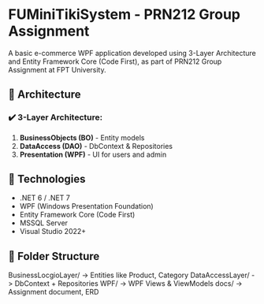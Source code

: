 # FUMiniTikiSystem - PRN212 Group Assignment

A basic e-commerce WPF application developed using 3-Layer Architecture and Entity Framework Core (Code First), as part of PRN212 Group Assignment at FPT University.

## 📐 Architecture

### ✔️ 3-Layer Architecture:
1. **BusinessObjects (BO)** - Entity models
2. **DataAccess (DAO)** - DbContext & Repositories
3. **Presentation (WPF)** - UI for users and admin

## 🧰 Technologies

- .NET 6 / .NET 7
- WPF (Windows Presentation Foundation)
- Entity Framework Core (Code First)
- MSSQL Server
- Visual Studio 2022+

## 📁 Folder Structure
BusinessLocgioLayer/ -> Entities like Product, Category
DataAccessLayer/ -> DbContext + Repositories
WPF/ -> WPF Views & ViewModels
docs/ -> Assignment document, ERD
